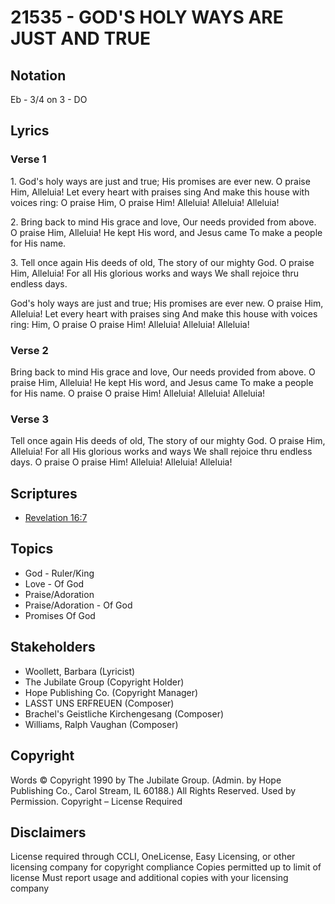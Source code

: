 # 21535 - GOD'S HOLY WAYS ARE JUST AND TRUE

## Notation

Eb - 3/4 on 3 - DO

## Lyrics

### Verse 1

1. God's holy ways are just and true; His promises are ever new. O praise Him, Alleluia! Let every heart with praises sing And make this house with voices ring: O praise Him, O praise Him! Alleluia! Alleluia! Alleluia!

2. Bring back to mind His grace and love, Our needs provided from above. O praise Him, Alleluia! He kept His word, and Jesus came To make a people for His name. 



3. Tell once again His deeds of old, The story of our mighty God. O praise Him, Alleluia! For all His glorious works and ways We shall rejoice thru endless days.





















God's holy ways are just and true; His promises are ever new. O praise Him, Alleluia! Let every heart with praises sing And make this house with voices ring: Him, O praise O praise  Him! Alleluia! Alleluia! Alleluia! 


### Verse 2

Bring back to mind His grace and love, Our needs provided from above. O praise Him, Alleluia! He kept His word, and Jesus came To make a people for His name. O praise O praise  Him! Alleluia! Alleluia! Alleluia! 

### Verse 3

Tell once again His deeds of old, The story of our mighty God. O praise Him, Alleluia! For all His glorious works and ways We shall rejoice thru endless days. O praise O praise  Him! Alleluia! Alleluia! Alleluia!  


## Scriptures

- [Revelation 16:7](https://www.biblegateway.com/passage/?search=Revelation%2016%3A7)

## Topics

- God - Ruler/King
- Love - Of God
- Praise/Adoration
- Praise/Adoration - Of God
- Promises Of God

## Stakeholders

- Woollett, Barbara  (Lyricist)
- The Jubilate Group (Copyright Holder)
- Hope Publishing Co. (Copyright Manager)
- LASST UNS ERFREUEN (Composer)
- Brachel's Geistliche Kirchengesang (Composer)
- Williams, Ralph Vaughan (Composer)

## Copyright

Words © Copyright 1990 by The Jubilate Group. (Admin. by Hope Publishing Co., Carol Stream, IL 60188.) All Rights Reserved. Used by Permission.
Copyright – License Required

## Disclaimers

License required through CCLI, OneLicense, Easy Licensing, or other licensing company for copyright compliance
Copies permitted up to limit of license 
Must report usage and additional copies with your licensing company

